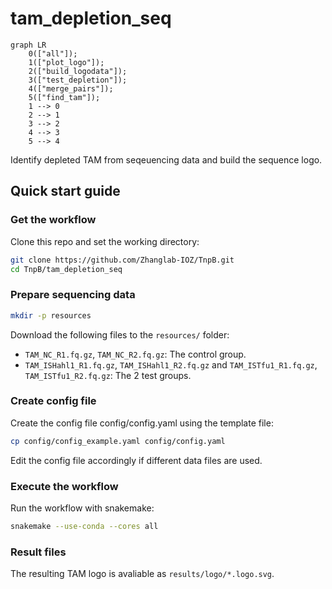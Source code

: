 # tam_depletion_seq

```mermaid
graph LR
    0(["all"]);
    1(["plot_logo"]);
    2(["build_logodata"]);
    3(["test_depletion"]);
    4(["merge_pairs"]);
    5(["find_tam"]);
    1 --> 0
    2 --> 1
    3 --> 2
    4 --> 3
    5 --> 4
```

Identify depleted TAM from seqeuencing data and build the sequence logo.

## Quick start guide

### Get the workflow

Clone this repo and set the working directory:

```bash
git clone https://github.com/Zhanglab-IOZ/TnpB.git
cd TnpB/tam_depletion_seq
```

### Prepare sequencing data

```bash
mkdir -p resources
```

Download the following files to the `resources/` folder:

- `TAM_NC_R1.fq.gz`, `TAM_NC_R2.fq.gz`: The control group.
- `TAM_ISHahl1_R1.fq.gz`, `TAM_ISHahl1_R2.fq.gz` and `TAM_ISTfu1_R1.fq.gz`, `TAM_ISTfu1_R2.fq.gz`: The 2 test groups.

### Create config file

Create the config file config/config.yaml using the template file:

```bash
cp config/config_example.yaml config/config.yaml
```

Edit the config file accordingly if different data files are used.

### Execute the workflow

Run the workflow with snakemake:

```bash
snakemake --use-conda --cores all
```

### Result files

The resulting TAM logo is avaliable as `results/logo/*.logo.svg`.
